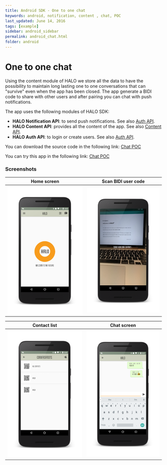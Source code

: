 ```yaml
---
title: Android SDK - One to one chat 
keywords: android, notification, content , chat, POC
last_updated: June 14, 2016
tags: [example]
sidebar: android_sidebar
permalink: android_chat.html
folder: android
---
```


# One to one chat

Using the content module of HALO we store all the data to have the possibility to maintain long lasting one to one conversations that can "survive" even when the app has been closed. The app generate a BIDI code to share with other users and after pairing you can chat with push notifications.

The app uses the following modules of HALO SDK:

- **HALO Notification API**: to send push notifications. See also [Auth API](./android_auth_overview.html).
- **HALO Content API**: provides all the content of the app. See also [Content API](./android_content_overview.html).
- **HALO Auth API**: to login or create users. See also [Auth API](./android_notifications_overview.html).

You can download the source code in the following link: [Chat POC](https://github.com/mobgen/halo-android/tree/develop/sdk-samples/halo-demo)

You can try this app in the following link: [Chat POC](https://google.com)

### Screenshots

| Home screen | Scan BIDI user code |
|-----------------|---------|
| ![Home room](./images/home.png) | ![Scan user QR](./images/scanuser.png)|


| Contact list | Chat screen |
|------------------|---------------------|
| ![Contact list position](./images/contactlist.png)| ![Chat screen list](./images/chatscreen.png)|
